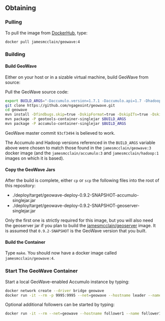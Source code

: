 ## Obtaining  ##

### Pulling ###

To pull the image from [DockerHub](https://hub.docker.com/r/jamesmcclain/geowave/), type:

```bash
docker pull jamesmcclain/geowave:4
```

### Building ###

#### Build GeoWave ####

Either on your host or in a sizable virtual machine, build GeoWave from source:

Pull the GeoWave source code:
```bash
export BUILD_ARGS="-Daccumulo.version=1.7.1 -Daccumulo.api=1.7 -Dhadoop.version=2.7.2 -Dgeotools.version=14.2 -Dgeoserver.version=2.8.3"
git clone https://github.com/ngageoint/geowave.git
cd geowave
mvn install -Dfindbugs.skip=true -DskipFormat=true -DskipITs=true -DskipTests=true $BUILD_ARGS
mvn package -P geotools-container-singlejar $BUILD_ARGS
mvn package -P accumulo-container-singlejar $BUILD_ARGS
```

GeoWave master commit `93cf3494` is believed to work.

The Accumulo and Hadoop versions referenced in the `BUILD_ARGS` variable above were chosen to match those found in the
`jamesmcclain/geowave:3` docker image
(and the `jamesmcclain/accumulo:3` and `jamesmcclain/hadoop:1` images on which it is based).

#### Copy the GeoWave Jars ####

After the build is complete, either `cp` or `scp` the following files into the root of this repository:
   * ./deploy/target/geowave-deploy-0.9.2-SNAPSHOT-accumulo-singlejar.jar
   * ./deploy/target/geowave-deploy-0.9.2-SNAPSHOT-geoserver-singlejar.jar

Only the first one is strictly required for this image,
but you will also need the geoserver jar if you plan to build the [jamesmcclain/geoserver](https://github.com/jamesmcclain/GeoServerDocker) image.
It is assumed that `0.9.2-SNAPSHOT` is the GeoWave version that you built.

#### Build the Container ####

Type `make`.  You should now have a docker image called `jamesmcclain/geowave:4`.

### Start The GeoWave Container ###

Start a local GeoWave-enabled Accumulo instance by typing:

```bash
docker network create --driver bridge geowave
docker run -it --rm -p 9995:9995 --net=geowave --hostname leader --name leader jamesmcclain/geowave:4
```

Optional additional followers can be started by typing:

```bash
docker run -it --rm --net=geowave --hostname follower1 --name follower1 --entrypoint /scripts/follower.sh jamesmcclain/geowave:4
```
